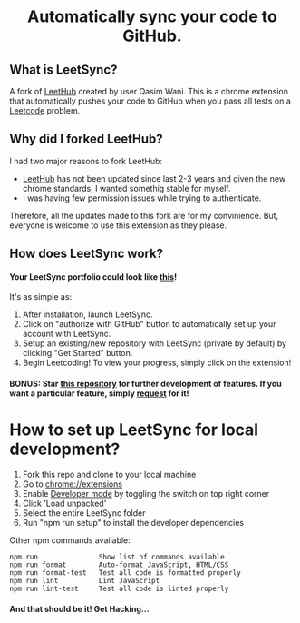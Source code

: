 <h1 align="center">
  Automatically sync your code to GitHub.
</h1>

## What is LeetSync?

<p>A fork of <a href="https://github.com/QasimWani/LeetHub">LeetHub</a> created by user <a hreaf="https://github.com/QasimWani">Qasim Wani</a>. This is a chrome extension that automatically pushes your code to GitHub when you pass all tests on a <a href="http://leetcode.com/">Leetcode</a> problem. </p>

## Why did I forked LeetHub?

<p>
I had two major reasons to fork LeetHub:
  <ul>
    <li><a href="https://github.com/QasimWani/LeetHub">LeetHub</a> has not been updated since last 2-3 years and given the new chrome standards, I wanted somethig stable for myself.</li>
    <li>I was having few permission issues while trying to authenticate.</li>
  </ul>
  Therefore, all the updates made to this fork are for my convinience. But, everyone is welcome to use this extension as they please.
</p>

## How does LeetSync work?

<h4> Your LeetSync portfolio could look like <a href="https://github.com/tanyarajhans/LeetCode"> this</a>!  </h4>
<p>It's as simple as:</p>
<ol>
  <li>After installation, launch LeetSync.</li>
  <li>Click on "authorize with GitHub" button to automatically set up your account with LeetSync.</li>
  <li>Setup an existing/new repository with LeetSync (private by default) by clicking "Get Started" button.</li>
  <li>Begin Leetcoding! To view your progress, simply click on the extension!</li>
</ol>

#### BONUS: Star [this repository](https://github.com/pkgprateek/LeetSync) for further development of features. If you want a particular feature, simply [request](https://github.com/pkgprateek/LeetSync/labels/feature) for it!

# How to set up LeetSync for local development?

<ol>
  <li>Fork this repo and clone to your local machine</li>
  <li>Go to <a href="chrome://extensions">chrome://extensions</a> </li>
  <li>Enable <a href="https://www.mstoic.com/enable-developer-mode-in-chrome/">Developer mode</a> by toggling the switch on top right corner</li>
  <li>Click 'Load unpacked'</li>
  <li>Select the entire LeetSync folder</li>
  <li>Run "npm run setup" to install the developer dependencies</li>
</ol>

Other npm commands available:

```
npm run               Show list of commands available
npm run format        Auto-format JavaScript, HTML/CSS
npm run format-test   Test all code is formatted properly
npm run lint          Lint JavaScript
npm run lint-test     Test all code is linted properly
```

#### And that should be it! Get Hacking...
